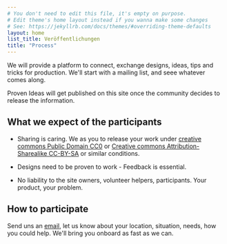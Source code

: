 ```yaml
---
# You don't need to edit this file, it's empty on purpose.
# Edit theme's home layout instead if you wanna make some changes
# See: https://jekyllrb.com/docs/themes/#overriding-theme-defaults
layout: home
list_title: Veröffentlichungen
title: "Process"
---
```



We will provide a platform to connect, exchange designs, ideas, tips and tricks for production. We'll start with a mailing list, and seee whatever comes along.

Proven Ideas will get published on this site once the community decides to release the information. 


## What we expect of the participants

- Sharing is caring. We as you to release your work under [creative commons Public Domain CC0](https://creativecommons.org/publicdomain/zero/1.0/deed.en) or [Creative commons Attribution-Sharealike CC-BY-SA](https://creativecommons.org/licenses/by-sa/4.0/) or similar conditions.

- Designs need to be proven to work - Feedback is essential.

- No liability to the site owners, volunteer helpers, participants. Your product, your problem.



## How to participate

 Send uns an [email](info@diecutfacemasks.org), let us know about your location, situation, needs, how you could help. We'll bring you onboard as fast as we can.






